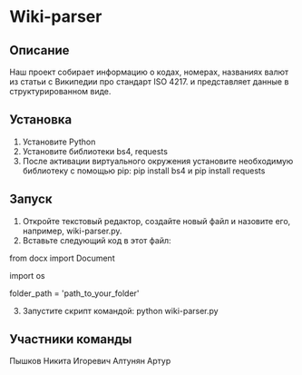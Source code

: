 # Wiki-parser

## Описание 

Наш проект собирает информацию о кодах, номерах, названиях валют из статьи с Википедии про стандарт ISO 4217.
и представляет данные в структурированном виде.

## Установка

1. Установите Python
2. Установите библиотеки bs4, requests
3. После активации виртуального окружения установите необходимую библиотеку с помощью pip: pip install bs4  и  pip install requests

## Запуск 

1. Откройте текстовый редактор, создайте новый файл и назовите его, например, wiki-parser.py.
2. Вставьте следующий код в этот файл:

from docx import Document

import os

folder_path = 'path_to_your_folder'

3. Запустите скрипт командой:
python wiki-parser.py

## Участники команды
Пышков Никита Игоревич 
Алтунян Артур
